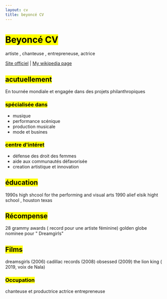 ```yaml
---
layout: cv
title: beyoncé CV
---
```

# <mark>Beyoncé CV</mark>
artiste , chanteuse , entrepreneuse, actrice 

<div id="webaddress">
<a href="https://www.beyonce.com">Site officiel</a>
| <a href="http://en.wikipedia.org/wiki/Beyoncé">My wikipedia page</a>
</div>


## <mark>acutuellement</mark>

En tournée mondiale et engagée dans des projets philanthropiques

### <mark>spécialisée dans</mark>

- musique
- performance scénique
- production musicale
- mode et busines 


### <mark>centre d'intéret</mark>

- défense des droit des femmes
- aide aux communautés défavorisée
- creation artistique et innovation


## <mark>éducation </mark>

1990s
high shcool for the performing and visual arts
1990 
alief elsik hight school , houston texas


## <mark>Récompense</mark>
28 grammy awards ( record pour une artiste féminine)
golden globe nominee pour " Dreamgirls"



## <mark>Films</mark>
dreamsgirls (2006)
cadillac records (2008)
obsessed (2009)
the lion king ( 2019, voix de Nala)


### <mark>Occupation</mark>
chanteuse et productrice
actrice 
entrepreneuse 



